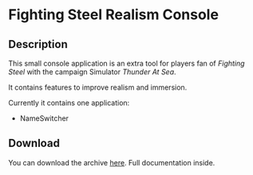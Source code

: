 # Fighting Steel Realism Console 

## Description
This small console application is an extra tool for players fan
of _Fighting Steel_ with the campaign Simulator _Thunder At Sea_.

It contains features to improve realism and immersion.

Currently it contains one application:
* NameSwitcher

## Download
You can download the archive [here](http://www.dynamic-mess.com/Media/FSRC_v10.zip). Full documentation inside.